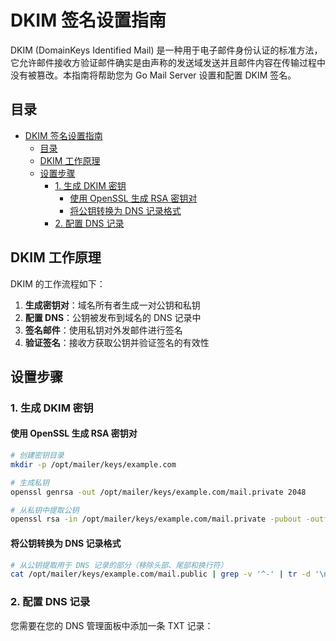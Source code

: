 # DKIM 签名设置指南

DKIM (DomainKeys Identified Mail) 是一种用于电子邮件身份认证的标准方法，它允许邮件接收方验证邮件确实是由声称的发送域发送并且邮件内容在传输过程中没有被篡改。本指南将帮助您为 Go Mail Server 设置和配置 DKIM 签名。

## 目录

- [DKIM 签名设置指南](#dkim-签名设置指南)
  - [目录](#目录)
  - [DKIM 工作原理](#dkim-工作原理)
  - [设置步骤](#设置步骤)
    - [1. 生成 DKIM 密钥](#1-生成-dkim-密钥)
      - [使用 OpenSSL 生成 RSA 密钥对](#使用-openssl-生成-rsa-密钥对)
      - [将公钥转换为 DNS 记录格式](#将公钥转换为-dns-记录格式)
    - [2. 配置 DNS 记录](#2-配置-dns-记录)

## DKIM 工作原理

DKIM 的工作流程如下：

1. **生成密钥对**：域名所有者生成一对公钥和私钥
2. **配置 DNS**：公钥被发布到域名的 DNS 记录中
3. **签名邮件**：使用私钥对外发邮件进行签名
4. **验证签名**：接收方获取公钥并验证签名的有效性

## 设置步骤

### 1. 生成 DKIM 密钥

#### 使用 OpenSSL 生成 RSA 密钥对

```bash
# 创建密钥目录
mkdir -p /opt/mailer/keys/example.com

# 生成私钥
openssl genrsa -out /opt/mailer/keys/example.com/mail.private 2048

# 从私钥中提取公钥
openssl rsa -in /opt/mailer/keys/example.com/mail.private -pubout -outform PEM -out /opt/mailer/keys/example.com/mail.public
```

#### 将公钥转换为 DNS 记录格式

```bash
# 从公钥提取用于 DNS 记录的部分（移除头部、尾部和换行符）
cat /opt/mailer/keys/example.com/mail.public | grep -v '^-' | tr -d '\n'
```

### 2. 配置 DNS 记录

您需要在您的 DNS 管理面板中添加一条 TXT 记录：

